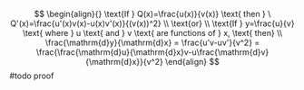 $$
\begin{align}{}
\text{If } Q(x)=\frac{u(x)}{v(x)} \text{ then } \ Q'(x)=\frac{u'(x)v(x)-u(x)v'(x)}{(v(x))^2}   \\
\text{or}  \\
\text{If } y=\frac{u}{v} \text{ where } u \text{ and } v \text{ are functions of } x, \text{ then} \\
\frac{\mathrm{d}y}{\mathrm{d}x} = \frac{u'v-uv'}{v^2} = \frac{\frac{\mathrm{d}u}{\mathrm{d}x}v-u\frac{\mathrm{d}v}{\mathrm{d}x}}{v^2}
\end{align}
$$
#todo proof